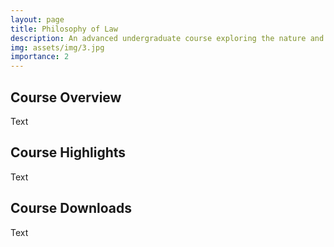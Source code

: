 ```yaml
---
layout: page
title: Philosophy of Law
description: An advanced undergraduate course exploring the nature and function of law and legal systems
img: assets/img/3.jpg
importance: 2
---
```


<h2>Course Overview</h2>
Text

<h2>Course Highlights</h2>
Text

<h2>Course Downloads</h2>
Text